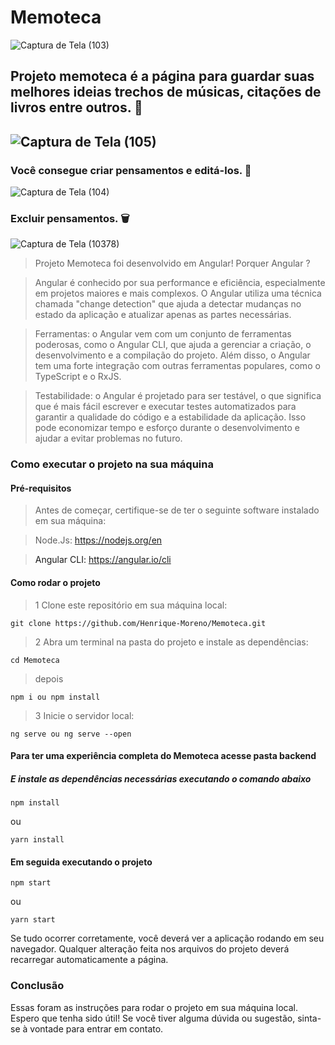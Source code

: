# Memoteca
![Captura de Tela (103)](https://user-images.githubusercontent.com/88099935/235311827-ef060f57-7cbc-47a9-9866-831acb1a1244.png)

<h2> Projeto memoteca é a página para guardar suas melhores ideias trechos de músicas, citações de livros entre outros. 💭<h2>

![Captura de Tela (105)](https://user-images.githubusercontent.com/88099935/235320975-94ed2fd0-d938-446e-9714-2fbc0b713ce4.png)

<h3> Você consegue criar pensamentos e editá-los. 📝 </h3>

![Captura de Tela (104)](https://user-images.githubusercontent.com/88099935/235320542-a3757e22-d681-4cd1-85d6-29b9c286dcd0.png)

<h3> Excluir pensamentos. 🗑️</h3>

![Captura de Tela (10378)](https://user-images.githubusercontent.com/88099935/235320790-daf92da3-cdf5-4054-b64d-647f688f19a3.png)

> Projeto Memoteca foi desenvolvido em Angular! Porquer Angular ?

> Angular é conhecido por sua performance e eficiência, especialmente em projetos maiores e mais complexos. O Angular utiliza uma técnica chamada "change detection" que ajuda a detectar mudanças no estado da aplicação e atualizar apenas as partes necessárias.

> Ferramentas: o Angular vem com um conjunto de ferramentas poderosas, como o Angular CLI, que ajuda a gerenciar a criação, o desenvolvimento e a compilação do projeto. Além disso, o Angular tem uma forte integração com outras ferramentas populares, como o TypeScript e o RxJS.

> Testabilidade: o Angular é projetado para ser testável, o que significa que é mais fácil escrever e executar testes automatizados para garantir a qualidade do código e a estabilidade da aplicação. Isso pode economizar tempo e esforço durante o desenvolvimento e ajudar a evitar problemas no futuro.

<h3>Como executar o projeto na sua máquina</h3>

<h4>Pré-requisitos</h4>

>Antes de começar, certifique-se de ter o seguinte software instalado em sua máquina:

>Node.Js: <a> https://nodejs.org/en <a/> <br>

>Angular CLI: <a> https://angular.io/cli </a>

<h4> Como rodar o projeto </h4>

> 1 Clone este repositório em sua máquina local:

``
git clone https://github.com/Henrique-Moreno/Memoteca.git
``

> 2 Abra um terminal na pasta do projeto e instale as dependências:

``
cd Memoteca
``
> depois

``
npm i ou npm install
``

> 3 Inicie o servidor local:

``
ng serve ou ng serve --open
``
<h4> Para ter uma experiência completa do Memoteca acesse pasta backend </h4>

<h5> E instale as dependências necessárias executando o comando abaixo </h5>

``
npm install
``

ou

``
yarn install
``

<h4> Em seguida executando o projeto </h4>

``
npm start
``

ou

``
yarn start
``

<p>Se tudo ocorrer corretamente, você deverá ver a aplicação rodando em seu navegador. Qualquer alteração feita nos arquivos do projeto deverá recarregar automaticamente a página. </p>

<h3>Conclusão </h3>

<p>Essas foram as instruções para rodar o projeto em sua máquina local. Espero que tenha sido útil! Se você tiver alguma dúvida ou sugestão, sinta-se à vontade para entrar em contato.</p>
